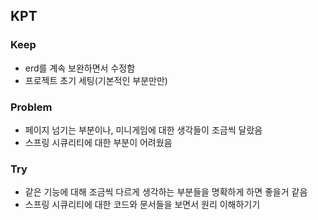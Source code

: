 ## KPT

### Keep

- erd를 계속 보완하면서 수정함
- 프로젝트 초기 세팅(기본적인 부분만만)

### Problem

- 페이지 넘기는 부분이나, 미니게임에 대한 생각들이 조금씩 달랐음
- 스프링 시큐리티에 대한 부분이 어려웠음

### Try

- 같은 기능에 대해 조금씩 다르게 생각하는 부분들을 명확하게 하면 좋을거 같음
- 스프링 시큐리티에 대한 코드와 문서들을 보면서 원리 이해하기기
